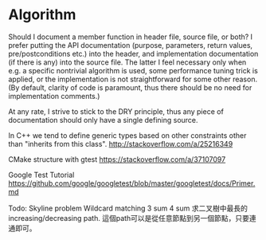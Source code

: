 # Algorithm

Should I document a member function in header file, source file, or both?
I prefer putting the API documentation (purpose, parameters, return values, pre/postconditions etc.) into the header, and implementation documentation (if there is any) into the source file. The latter I feel necessary only when e.g. a specific nontrivial algorithm is used, some performance tuning trick is applied, or the implementation is not straightforward for some other reason. (By default, clarity of code is paramount, thus there should be no need for implementation comments.)

At any rate, I strive to stick to the DRY principle, thus any piece of documentation should only have a single defining source.


In C++ we tend to define generic types based on other constraints other than "inherits from this class". 
http://stackoverflow.com/a/25216349



CMake structure with gtest
https://stackoverflow.com/a/37107097

Google Test Tutorial
https://github.com/google/googletest/blob/master/googletest/docs/Primer.md

Todo:
Skyline problem
Wildcard matching
3 sum
4 sum
求二叉樹中最長的increasing/decreasing path.  這個path可以是從任意節點到另一個節點，只要連通即可。